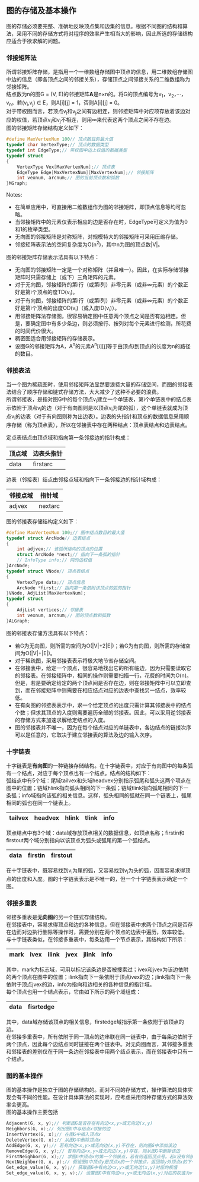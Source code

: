 ## 图的存储及基本操作  
图的存储必须要完整、准确地反映顶点集和边集的信息。根据不同图的结构和算法，采用不同的存储方式将对程序的效率产生相当大的影响，因此所选的存储结构应适合于欲求解的问题。  
### 邻接矩阵法  
所谓邻接矩阵存储，是指用一个一维数组存储图中顶点的信息，用二维数组存储图中边的信息（即各顶点之间的邻接关系），存储顶点之间邻接关系的二维数组称为邻接矩阵。  
结点数为n的图G = (V, E)的邻接矩阵**A**是n×n的。将G的顶点编号为v<sub>1</sub>，v<sub>2</sub>，···，v<sub>n</sub>。若(v<sub>i</sub>,v<sub>j</sub>) ∈ E，则A[i][j] = 1，否则A[i][j] = 0。  
对于带权图而言，若顶点v<sub>i</sub>和v<sub>j</sub>之间有边相连，则邻接矩阵中对应项存放着该边对应的权值，若顶点v<sub>i</sub>和v<sub>j</sub>不相连，则用∞来代表这两个顶点之间不存在边。  
图的邻接矩阵存储结构定义如下：  
```C
#define MaxVertexNum 100// 顶点数目的最大值
typedef char VertexType;// 顶点的数据类型
typedef int EdgeType;// 带权图中边上权值的数据类型
typedef struct
{
    VertexType Vex[MaxVertexNum];// 顶点表
    EdgeType Edge[MaxVertexNum][MaxVertexNum];// 邻接矩阵
    int vexnum, arcnum;// 图的当前顶点数和弧数
}MGraph;
```
Notes:  
+ 在简单应用中，可直接用二维数组作为图的邻接矩阵，即顶点信息等均可忽略。  
+ 当邻接矩阵中的元素仅表示相应的边是否存在时，EdgeType可定义为值为0和1的枚举类型。  
+ 无向图的邻接矩阵是对称矩阵，对规模特大的邻接矩阵可采用压缩存储。  
+ 邻接矩阵表示法的空间复杂度为O(n<sup>2</sup>)，其中n为图的顶点数|V|。  

图的邻接矩阵存储表示法具有以下特点：  
+ 无向图的邻接矩阵一定是一个对称矩阵（并且唯一）。因此，在实际存储邻接矩阵时只需存储上（或下）三角矩阵的元素。  
+ 对于无向图，邻接矩阵的第i行（或第i列）非零元素（或非∞元素）的个数正好是第i个顶点的度TD(v<sub>i</sub>)。  
+ 对于有向图，邻接矩阵的第i行（或第i列）非零元素（或非∞元素）的个数正好是第i个顶点的出度OD(v<sub>i</sub>)（或入度ID(v<sub>i</sub>)）。  
+ 用邻接矩阵法存储图，很容易确定图中任意两个顶点之间是否有边相连。但是，要确定图中有多少条边，则必须按行、按列对每个元素进行检测，所花费的时间代价很大。  
+ 稠密图适合用邻接矩阵的存储表示。  
+ 设图G的邻接矩阵为A，A<sup>n</sup>的元素A<sup>n</sup>[i][j]等于由顶点i到顶点j的长度为n的路径的数目。  

### 邻接表法  
当一个图为稀疏图时，使用邻接矩阵法显然要浪费大量的存储空间，而图的邻接表法结合了顺序存储和链式存储方法，大大减少了这种不必要的浪费。  
所谓邻接表，是指对图G中的每个顶点v<sub>i</sub>建立一个单链表，第i个单链表中的结点表示依附于顶点v<sub>i</sub>的边（对于有向图则是以顶点v<sub>i</sub>为尾的弧），这个单链表就成为顶点v<sub>i</sub>的边表（对于有向图则称为出边表）。边表的头指针和顶点的数据信息采用顺序存储（称为顶点表），所以在邻接表中存在两种结点：顶点表结点和边表结点。  

定点表结点由顶点域和指向第一条邻接边的指针构成：

|顶点域|边表头指针|  
|---|---|  
|data|firstarc|  

边表（邻接表）结点由邻接点域和指向下一条邻接边的指针域构成：  

|邻接点域|指针域|  
|---|---|  
|adjvex|nextarc|  

图的邻接表存储结构定义如下：  
```C
#define MaxVertexNum 100;// 图中结点数目的最大值
typedef struct ArcNode// 边表结点
{
    int adjvex;// 该弧所指向的顶点的位置
    struct ArcNode *next;// 指向下一条弧的指针
    // InfoType info;// 网的边权值
}ArcNode;
typedef struct VNode// 顶点表结点
{
    VertexType data;// 顶点信息
    ArcNode *first;// 指向第一条依附该顶点的弧的指针
}VNode, AdjList[MaxVertexNum];
typedef struct
{
    AdjList vertices;// 邻接表
    int vexnum, arcnum;// 图的顶点数和弧数
}ALGraph;
```  
图的邻接表存储方法具有以下特点：  
+ 若G为无向图，则所需的空间为O(|V|+2|E|)；若G为有向图，则所需的存储空间为O(|V|+|E|)。  
+ 对于稀疏图，采用邻接表表示将极大地节省存储空间。  
+ 在邻接表中，给定一个顶点，很容易地找出它的所有临边，因为只需要读取它的邻接表。在邻接矩阵中，相同的操作则需要扫描一行，花费的时间为O(n)。但是，若是要确定给定的两个顶点间是否存在边，则在邻接矩阵中可以立即查到，而在邻接矩阵中则需要在相应结点对应的边表中查找另一结点，效率较低。  
+ 在有向图的邻接表表示中，求一个给定顶点的出度只需计算其邻接表中的结点个数；但求其顶点的入度则需要遍历全部的邻接表。因此，可以采用逆邻接表的存储方式来加速求解给定结点的入度。  
+ 图的邻接表并不唯一，因为在每个结点对应的单链表中，各边结点的链接次序可以是任意的，它取决于建立邻接表的算法及边的输入次序。  

### 十字链表  
十字链表是**有向图**的一种链接存储结构。在十字链表中，对应于有向图中的每条弧有一个结点，对应于每个顶点也有一个结点。结点的结构如下：  
弧结点中有5个域：尾域tailvex和头域headvex分别指示弧尾和弧头这两个项点在图中的位置；链域hlink指向弧头相同的下一条弧；链域tlink指向弧尾相同的下一条弧；info域指向该弧的相关信息。这样，弧头相同的弧就在同一个链表上，弧尾相同的弧也在同一个链表上。  

|tailvex|headvex|hlink|tlink|info|  
|---|---|---|---|---|  

顶点结点中有3个域：data域存放顶点相关的数据信息，如顶点名称；firstin和firstout两个域分别指向以该顶点为弧头或弧尾的第一个弧结点。  

|data|firstin|firstout|  
|---|---|---|  

在十字链表中，既容易找到v<sub>i</sub>为尾的弧，又容易找到v<sub>i</sub>为头的弧，因而容易求得顶点的出度和入度。图的十字链表表示是不唯一的，但一个十字链表表示确定一个图。  

### 邻接多重表  
邻接多重表是**无向图**的另一个链式存储结构。  
在邻接表中，容易求得顶点和边的各种信息，但在邻接表中求两个顶点之间是否存在边而对边执行删除等操作时，需要分别在两个顶点的边表中遍历，效率较低。  
与十字链表类似，在邻接多重表中，每条边用一个节点表示，其结构如下所示：  

|mark|ivex|ilink|jvex|jlink|info|  
|---|---|---|---|---|---|  

其中，mark为标志域，可用以标记该条边是否被搜索过；ivex和jvex为该边依附的两个顶点在图中的位置；ilink指向下一条依附于顶点ivex的边；jlink指向下一条依附于顶点jvex的边，info为指向和边相关的各种信息的指针域。  
每个顶点也用一个结点表示，它由如下所示的两个域组成：  

|data|fisrtedge|  
|---|---|  

其中，data域存储该顶点的相关信息，firstedge域指示第一条依附于该顶点的边。  
在邻接多重表中，所有依附于同一顶点的边串联在同一链表中，由于每条边依附于两个顶点，因此每个边结点同时链接在两个链表中。对无向图而言，其邻接多重表和邻接表的差别仅在于同一条边在邻接表中用两个结点表示，而在邻接表中只有一个结点。  

### 图的基本操作  
图的基本操作是独立于图的存储结构的。而对不同的存储方式，操作算法的具体实现会有不同的性能。在设计具体算法的实现时，应考虑采用何种存储方式的算法效率会更高。  
图的基本操作主要包括  
```C
Adjacent(G, x, y);// 判断图G是否存在有向边<x,y>或无向边(x,y)
Neighbors(G, x);// 列出图G中与结点x邻接的边
InsertVertex(G, x);// 在图G中插入顶点x
DeleteVertex(G, x);// 从图G中删除顶点x
AddEdge(G, x, y);// 若有向边<x,y>或无向边(x,y)不存在，则向图G中添加该边
RemoveEdge(G, x, y);// 若有向边<x,y>或无向边(x,y)存在，则从图G中删除该边
FirstNeighbor(G, x);// 求图G中顶点x的第一个邻接点，若有则返回顶点号。若x没有邻接点或图中不存在x，则返回-1
NextNeighbor(G, x, y);// 假设图G中顶点y是顶点x的一个邻接点，返回除y外顶点x的下一个邻接点的顶点号，若y是x的最后一个邻接点，则返回-1
Get_edge_value(G, x, y);// 获取图G中有向边<x,y>或无向边(x,y)对应的权值
Set_edge_value(G, x, y, v);// 设置图G中有向边<x,y>或无向边(x,y)对应的权值为v
```